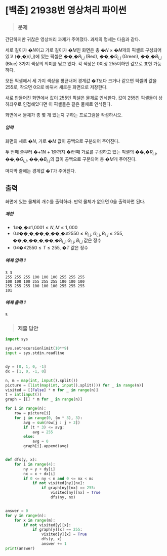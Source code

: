 # [백준] 21938번 영상처리 파이썬

> ### 문제

간단하지만 귀찮은 영상처리 과제가 주어졌다. 과제의 명세는 다음과 같다.

세로 길이가 �$N$이고 가로 길이가 �$M$인 화면은 총 �$N$ × �$M$개의 픽셀로 구성되어 있고 (�,�)$(i, j)$에 있는 픽셀은 ��,�$R_{i,j}$ (Red), ��,�$G_{i,j}$ (Green), ��,�$B_{i,j}$ (Blue) 3가지 색상의 의미를 담고 있다. 각 색상은 0이상 255이하인 값으로 표현 가능하다.

모든 픽셀에서 세 가지 색상을 평균내어 경계값 �$T$보다 크거나 같으면 픽셀의 값을 255로, 작으면 0으로 바꿔서 새로운 화면으로 저장한다.

새로 만들어진 화면에서 값이 255인 픽셀은 물체로 인식한다. 값이 255인 픽셀들이 상하좌우로 인접해있다면 이 픽셀들은 같은 물체로 인식된다.

화면에서 물체가 총 몇 개 있는지 구하는 프로그램을 작성하시오.

##### 입력

화면의 세로 �$N$, 가로 �$M$ 값이 공백으로 구분되어 주어진다.

두 번째 줄부터 �+1$N + 1$줄까지 �$i$번째 가로를 구성하고 있는 픽셀의 ��,�$R_{i,j}$, ��,�$G_{i,j}$, ��,�$B_{i,j}$의 값이 공백으로 구분되어 총 �$M$개 주어진다.

마지막 줄에는 경계값 �$T$가 주어진다.

## 출력

화면에 있는 물체의 개수를 출력하라. 만약 물체가 없으면 0을 출력하면 된다.

##### 제한

-  1≤�,�≤1,000$1 \le N, M \le 1,000$ 
-  0≤��,�,��,�,��,�≤255$0 \le R_{i,j}, G_{i,j}, B_{i,j} \le 255$, ��,�,��,�,��,�$R_{i,j}, G_{i,j}, B_{i,j}$ 값은 정수
-  0≤�≤255$0 \le T \le 255$, �$T$ 값은 정수

##### 예제 입력 1

```
3 3
255 255 255 100 100 100 255 255 255
100 100 100 255 255 255 100 100 100
255 255 255 100 100 100 255 255 255
101
```

##### 예제 출력 1

```
5
```

> ### 제출 답안

```python
import sys

sys.setrecursionlimit(10**9)
input = sys.stdin.readline


dy = [0, 1, 0, -1]
dx = [1, 0, -1, 0]

n, m = map(int, input().split())
picture = [list(map(int, input().split())) for _ in range(n)]
visited = [[False] * m for _ in range(n)]
t = int(input())
graph = [[] * m for _ in range(n)]

for i in range(n):
    row = picture[i]
    for j in range(0, (m * 3), 3):
        avg = sum(row[j : j + 3])
        if (t * 3) <= avg:
            avg = 255
        else:
            avg = 0
        graph[i].append(avg)


def dfs(y, x):
    for i in range(4):
        ny = y + dy[i]
        nx = x + dx[i]
        if 0 <= ny < n and 0 <= nx < m:
            if not visited[ny][nx]:
                if graph[ny][nx] == 255:
                    visited[ny][nx] = True
                    dfs(ny, nx)


answer = 0
for y in range(n):
    for x in range(m):
        if not visited[y][x]:
            if graph[y][x] == 255:
                visited[y][x] = True
                dfs(y, x)
                answer += 1
print(answer)
```